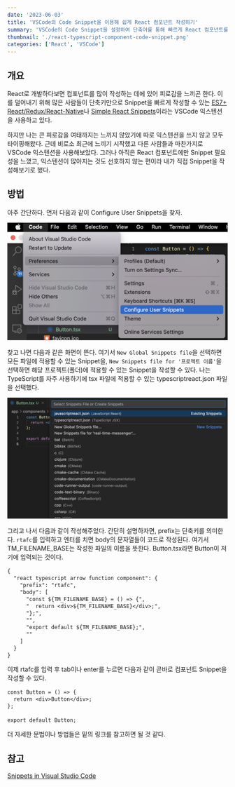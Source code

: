 ```yaml
---
date: '2023-06-03'
title: 'VSCode의 Code Snippet을 이용해 쉽게 React 컴포넌트 작성하기'
summary: 'VSCode의 Code Snippet을 설정하여 단축어를 통해 빠르게 React 컴포넌트를 작성하는 방법에 대해 알아봅니다.'
thumbnail: './react-typescript-component-code-snippet.png'
categories: ['React', 'VSCode']
---
```


## 개요

React로 개발하다보면 컴포넌트를 많이 작성하는 데에 있어 피로감을 느끼곤 한다. 이를 덜어내기 위해 많은 사람들이 단축키만으로 Snippet을 빠르게 작성할 수 있는 [ES7+ React/Redux/React-Native](https://marketplace.visualstudio.com/items?itemName=dsznajder.es7-react-js-snippets)나 [Simple React Snippets](https://marketplace.visualstudio.com/items?itemName=burkeholland.simple-react-snippets)이라는 VSCode 익스텐션을 사용하고 있다.

하지만 나는 큰 피로감을 여태까지는 느끼지 않았기에 따로 익스텐션을 쓰지 않고 모두 타이핑해왔다. 근데 비로소 최근에 느끼기 시작했고 다른 사람들과 마찬가지로 VSCode 익스텐션을 사용해보았다. 그러나 아직은 React 컴포넌트에만 Snippet 필요성을 느꼈고, 익스텐션이 많아지는 것도 선호하지 않는 편이라 내가 직접 Snippet을 작성해보기로 했다.

## 방법

아주 간단하다. 먼저 다음과 같이 Configure User Snippets을 찾자.

![Configure User Snippets](./first-step.png)

찾고 나면 다음과 같은 화면이 뜬다. 여기서 `New Global Snippets file`을 선택하면 모든 파일에 적용할 수 있는 Snippet을, `New Snippets file for '프로젝트 이름'`을 선택하면 해당 프로젝트(폴더)에 적용할 수 있는 Snippet을 작성할 수 있다. 나는 TypeScript를 자주 사용하기에 tsx 파일에 적용할 수 있는 typescriptreact.json 파일을 선택했다.

![Snippet File Types](./second-step.png)

그리고 나서 다음과 같이 작성해주었다. 간단히 설명하자면, prefix는 단축키를 의미한다. `rtafc`를 입력하고 엔터를 치면 body의 문자열들이 코드로 작성된다. 여기서 TM_FILENAME_BASE는 작성한 파일의 이름을 뜻한다. Button.tsx라면 Button이 저기에 입력되는 것이다.

```tsx
{
  "react typescript arrow function component": {
    "prefix": "rtafc",
    "body": [
      "const ${TM_FILENAME_BASE} = () => {",
      "  return <div>${TM_FILENAME_BASE}</div>;",
      "};",
      "",
      "export default ${TM_FILENAME_BASE};",
      ""
    ]
  }
}
```

이제 rtafc를 입력 후 tab이나 enter를 누르면 다음과 같이 곧바로 컴포넌트 Snippet을 작성할 수 있다.
```tsx
const Button = () => {
  return <div>Button</div>;
};

export default Button;
```

더 자세한 문법이나 방법들은 밑의 링크를 참고하면 될 것 같다.

## 참고

[Snippets in Visual Studio Code](https://code.visualstudio.com/docs/editor/userdefinedsnippets)
